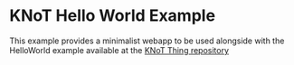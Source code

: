 # KNoT Hello World Example

This example provides a minimalist webapp to be used alongside
with the HelloWorld example available at the
[KNoT Thing repository](https://github.com/CESARBR/knot-thing-source/tree/master/examples/HelloWorld)

